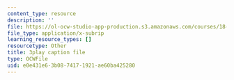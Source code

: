 ```yaml
---
content_type: resource
description: ''
file: https://ol-ocw-studio-app-production.s3.amazonaws.com/courses/18-01sc-single-variable-calculus-fall-2010/e0e431e63b0874171921ae60ba425280_MK_0QHbUnIA.srt
file_type: application/x-subrip
learning_resource_types: []
resourcetype: Other
title: 3play caption file
type: OCWFile
uid: e0e431e6-3b08-7417-1921-ae60ba425280
---
```

